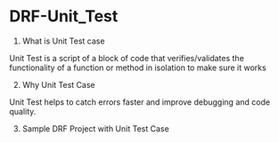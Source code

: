 # DRF-Unit_Test

1. What is Unit Test case 

Unit Test is a script of a block of code that verifies/validates the functionality of a function or method in isolation to make sure it works



2. Why Unit Test Case 

Unit Test helps to catch errors faster and improve debugging and code quality.



3. Sample DRF Project with Unit Test Case
